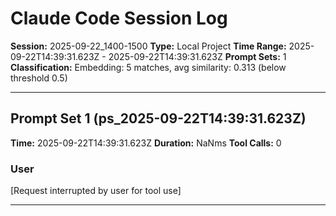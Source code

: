 # Claude Code Session Log

**Session:** 2025-09-22_1400-1500
**Type:** Local Project
**Time Range:** 2025-09-22T14:39:31.623Z - 2025-09-22T14:39:31.623Z
**Prompt Sets:** 1
**Classification:** Embedding: 5 matches, avg similarity: 0.313 (below threshold 0.5)

---

<a name="ps_2025-09-22T14:39:31.623Z"></a>
## Prompt Set 1 (ps_2025-09-22T14:39:31.623Z)

**Time:** 2025-09-22T14:39:31.623Z
**Duration:** NaNms
**Tool Calls:** 0

### User

[Request interrupted by user for tool use]

---

